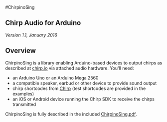 #ChirpinoSing

## Chirp Audio for Arduino

*Version 1.1, January 2016*

## Overview

ChirpinoSing is a library enabling Arduino-based devices to output chirps as described at [chirp.io](http://chirp.io) via attached audio hardware. You'll need:

 * an Arduino Uno or an Arduino Mega 2560
 * a compatible speaker, earbud or other device to provide sound output
 * chirp shortcodes from [Chirp](http://chirp.io) (test shortcodes are provided in the examples)
 * an iOS or Android device running the Chirp SDK to receive the chirps transmitted

ChirpinoSing is fully described in the included [ChirpinoSing.pdf](ChirpinoSing.pdf).
